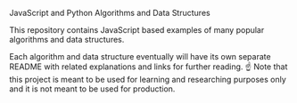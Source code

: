 JavaScript and Python Algorithms and Data Structures

This repository contains JavaScript based examples of many popular algorithms and data structures.

Each algorithm and data structure eventually will have its own separate README with related explanations and links for further reading.
☝ Note that this project is meant to be used for learning and researching purposes only and it is not meant to be used for production.
